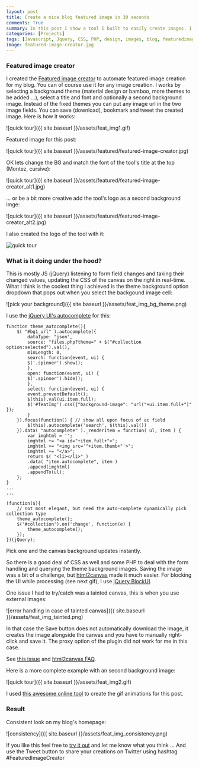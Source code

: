 ```yaml
---
layout: post
title: Create a nice blog featured image in 30 seconds
comments: True
summary: In this post I show a tool I built to easily create images. I typically use it to generate featured blog images. I started this tool a few years ago, but this iteration made it much better. I added the ability to save the image, and use some nice JS to select background images from different themes.
categories: [Projects]
tags: [Javascript, Jquery, CSS, PHP, design, images, blog, featuredimage, materialdesign]
image: featured-image-creator.jpg
---
```


<h3>Featured image creator</h3>

I created the [Featured image creator](http://projects.bobbelderbos.com/featured_image) to automate featured image creation for my blog. You can of course use it for any image creation. I works by selecting a background theme (material design or bamboo, more themes to be added ...), select a title and font and optionally a second background image. Instead of the fixed themes you can put any image url in the two image fields. You can save (download), bookmark and tweet the created image. Here is how it works:

![quick tour]({{ site.baseurl }}/assets/feat_img1.gif)

Featured image for this post:

![quick tour]({{ site.baseurl }}/assets/featured/featured-image-creator.jpg)

OK lets change the BG and match the font of the tool's title at the top (Montez, cursive):

![quick tour]({{ site.baseurl }}/assets/featured/featured-image-creator_alt1.jpg)

... or be a bit more creative add the tool's logo as a second background imge: 

![quick tour]({{ site.baseurl }}/assets/featured/featured-image-creator_alt2.jpg)

I also created the logo of the tool with it:

![quick tour](http://projects.bobbelderbos.com/featured_image/i/logo.png)

<h3>What is it doing under the hood?</h3>

This is mostly JS (jQuery) listening to form field changes and taking their changed values, updating the CSS of the canvas on the right in real-time. What I think is the coolest thing I achieved is the theme background option dropdown that pops out when you select the backgound image cell:

![pick your background]({{ site.baseurl }}/assets/feat_img_bg_theme.png)

I use the [jQuery UI's autocomplete](https://jqueryui.com/autocomplete/) for this: 

	function theme_autocomplete(){
		$( "#bg1_url" ).autocomplete({
			dataType: "json",
			source: "files.php?theme=" + $("#collection option:selected").val(),
			minLength: 0,
			search: function(event, ui) {
			$('.spinner').show();
			},
			open: function(event, ui) {
			$('.spinner').hide();
			},
			select: function(event, ui) {
			event.preventDefault();
			$(this).val(ui.item.full);
			$('#featImg').css({"background-image": "url("+ui.item.full+")" });
			}
		}).focus(function() { // show all upon focus of ac field
			$(this).autocomplete('search', $(this).val())
		}).data( "autocomplete" )._renderItem = function( ul, item ) {
			var imghtml = '';
			imghtml += "<a id="+item.full+">";
			imghtml += "<img src='"+item.thumb+"'>";
			imghtml += "</a>";
			return $( "<li></li>" )
			.data( "item.autocomplete", item )
			.append(imghtml)
			.appendTo(ul);
		};
	}
	...
	...

	(function($){
		// not most elegant, but need the auto-complete dynamically pick collection type
		theme_autocomplete();                                                                                                                               
		$('#collection').on('change', function(e) {
			theme_autocomplete();
		});
	})(jQuery);

Pick one and the canvas background updates instantly.

So there is a good deal of CSS as well and some PHP to deal with the form handling and querying the theme background images. Saving the image was a bit of a challenge, but [html2canvas](https://html2canvas.hertzen.com/) made it much easier. For blocking the UI while processing (see next gif), I use [jQuery BlockUI](http://malsup.com/jquery/block/). 

One issue I had to try/catch was a tainted canvas, this is when you use external images: 

![error handling in case of tainted canvas]({{ site.baseurl }}/assets/feat_img_tainted.png)

In that case the Save button does not automatically download the image, it creates the image alongside the canvas and you have to manually right-click and save it. The proxy option of the plugin did not work for me in this case.

See [this issue](https://github.com/niklasvh/html2canvas/issues/103) and [html2canvas FAQ](https://html2canvas.hertzen.com/faq.html).

Here is a more complete example with an second background image:

![quick tour]({{ site.baseurl }}/assets/feat_img2.gif)

I used [this awesome online tool](http://gifmaker.me/) to create the gif animations for this post.

<h3>Result</h3>

Consistent look on my blog's homepage:

![consistency]({{ site.baseurl }}/assets/feat_img_consistency.png)

If you like this feel free to [try it out](http://projects.bobbelderbos.com/featured_image/) and let me know what you think ... And use the Tweet button to share your creations on Twitter using hashtag #FeaturedImageCreator 
